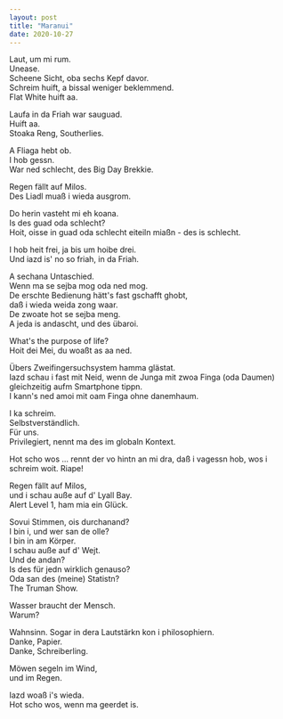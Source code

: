 ```yaml
---
layout: post
title: "Maranui"
date: 2020-10-27
---
```

Laut, um mi rum.  
Unease.  
Scheene Sicht, oba sechs Kepf davor.  
Schreim huift, a bissal weniger beklemmend.  
Flat White huift aa.

Laufa in da Friah war sauguad.  
Huift aa.  
Stoaka Reng, Southerlies.  

A Fliaga hebt ob.  
I hob gessn.  
War ned schlecht, des Big Day Brekkie.

Regen fällt auf Milos.  
Des Liadl muaß i wieda ausgrom.

Do herin vasteht mi eh koana.  
Is des guad oda schlecht?  
Hoit, oisse in guad oda schlecht eiteiln miaßn - des is schlecht.

I hob heit frei, ja bis um hoibe drei.  
Und iazd is' no so friah, in da Friah.

A sechana Untaschied.  
Wenn ma se sejba mog oda ned mog.  
De erschte Bedienung hätt's fast gschafft ghobt,  
daß i wieda weida zong waar.  
De zwoate hot se sejba meng.  
A jeda is andascht, und des übaroi.

What's the purpose of life?  
Hoit dei Mei, du woaßt as aa ned.

Übers Zweifingersuchsystem hamma glästat.  
Iazd schau i fast mit Neid, wenn de Junga mit zwoa Finga (oda Daumen) gleichzeitig aufm Smartphone tippn.  
I kann's ned amoi mit oam Finga ohne danemhaum.

I ka schreim.  
Selbstverständlich.  
Für uns.  
Privilegiert, nennt ma des im globaln Kontext.

Hot scho wos ... rennt der vo hintn an mi dra, daß i vagessn hob, wos i schreim woit. Riape!

Regen fällt auf Milos,  
und i schau auße auf d' Lyall Bay.  
Alert Level 1, ham mia ein Glück.

Sovui Stimmen, ois durchanand?  
I bin i, und wer san de olle?  
I bin in am Körper.  
I schau auße auf d' Wejt.  
Und de andan?  
Is des für jedn wirklich genauso?  
Oda san des (meine) Statistn?  
The Truman Show.

Wasser braucht der Mensch.  
Warum?

Wahnsinn. Sogar in dera Lautstärkn kon i philosophiern.  
Danke, Papier.  
Danke, Schreiberling.

Möwen segeln im Wind,  
und im Regen.

Iazd woaß i's wieda.  
Hot scho wos, wenn ma geerdet is.
